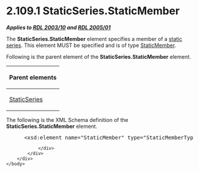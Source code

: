 <html dir="LTR" xmlns:mshelp="http://msdn.microsoft.com/mshelp" xmlns:ddue="http://ddue.schemas.microsoft.com/authoring/2003/5" xmlns:xlink="http://www.w3.org/1999/xlink" xmlns:tool="http://www.microsoft.com/tooltip">
    <head>
        <meta http-equiv="Content-Type" content="text/html; CHARSET=utf-8"></meta>
        <meta name="save" content="history"></meta>
        <title>2.109.1 StaticSeries.StaticMember</title>
        <xml>
            <mshelp:toctitle title="2.109.1 StaticSeries.StaticMember"></mshelp:toctitle>
            <mshelp:rltitle title="[MS-RDL]: StaticSeries.StaticMember"></mshelp:rltitle>
            <mshelp:keyword index="A" term="045895e2-55e8-4130-80e8-a9c1a13b35b3"></mshelp:keyword>
            <mshelp:attr name="DCSext.ContentType" value="open specification"></mshelp:attr>
            <mshelp:attr name="AssetID" value="045895e2-55e8-4130-80e8-a9c1a13b35b3"></mshelp:attr>
            <mshelp:attr name="TopicType" value="kbRef"></mshelp:attr>
            <mshelp:attr name="DCSext.Title" value="[MS-RDL]: StaticSeries.StaticMember" />
        </xml>
    </head>
    <body>
        <div id="header">
            <h1 class="heading">2.109.1 StaticSeries.StaticMember</h1>
        </div>
        <div id="mainSection">
            <div id="mainBody">
                <div id="allHistory" class="saveHistory"></div>
                <div id="sectionSection0" class="section" name="collapseableSection">
                    

<p><b><i>Applies to </i></b><a href="a7e2ad00-07c8-4f6d-80ab-3ad55df7b233.htm"><b><i>RDL 2003/10</i></b></a><b>
<i>and </i></b><a href="3ebe2912-4958-4832-b391-cad1f5e13338.htm"><b><i>RDL 2005/01</i></b></a></p>

<p>The <b>StaticSeries.StaticMember</b> element specifies a
member of a <a href="b2482b3f-74ab-4ca8-a9e5-c07955011743.htm#gt_bf4bc0aa-e53c-4221-89ef-984bd65d2d9f">static series</a>.
This element MUST be specified and is of type <a href="ec8311b9-625c-4e26-bb1d-b4cb3598410b.htm">StaticMember</a>.</p>

<p>Following is the parent element of the <b>StaticSeries.StaticMember</b>
element.</p>

<table>
 <thead>
  <tr>
   <th>
   <p>Parent elements</p>
   </th>
  </tr>
 </thead>
 <tr>
  <td>
  <p><a href="314856a8-76a8-4ad3-8afa-ac3b1291567e.htm">StaticSeries</a></p>
  </td>
 </tr>
</table>

<p>The following is the XML Schema definition of the <b>StaticSeries.StaticMember</b>
element.</p>

<dl>
<dd>
<div><pre> &lt;xsd:element name=&quot;StaticMember&quot; type=&quot;StaticMemberType&quot; maxOccurs=&quot;unbounded&quot; /&gt;
</pre></div>
</dd></dl>


                </div>
            </div>
        </div>
    </body>
</html>